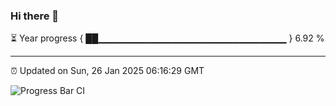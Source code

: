 ### Hi there 👋

⏳ Year progress { ██▁▁▁▁▁▁▁▁▁▁▁▁▁▁▁▁▁▁▁▁▁▁▁▁▁▁▁▁ } 6.92 %

---

⏰ Updated on Sun, 26 Jan 2025 06:16:29 GMT

![Progress Bar CI](https://github.com/liununu/liununu/workflows/Progress%20Bar%20CI/badge.svg)
